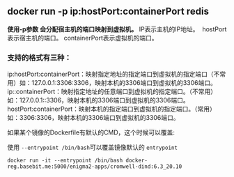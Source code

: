 
## docker run -p ip:hostPort:containerPort redis

**使用-p参数 会分配宿主机的端口映射到虚拟机。**
​
IP表示主机的IP地址。
​ 
hostPort表示宿主机的端口。
​ 
containerPort表示虚拟机的端口。

### **支持的格式有三种：**


ip:hostPort:containerPort：映射指定地址的指定端口到虚拟机的指定端口（不常用） 
​
如：127.0.0.1:3306:3306，映射本机的3306端口到虚拟机的3306端口。 
​
ip::containerPort：映射指定地址的任意端口到虚拟机的指定端口。（不常用） 
​
如：127.0.0.1::3306，映射本机的3306端口到虚拟机的3306端口。 
​
hostPort:containerPort：映射本机的指定端口到虚拟机的指定端口。（常用）  
​
如：3306:3306，映射本机的3306端口到虚拟机的3306端口。



如果某个镜像的Dockerfile有默认的CMD，这个时候可以覆盖:

使用 `--entrypoint /bin/bash`可以覆盖镜像默认的 `entrypoint`

```shell
docker run -it --entrypoint /bin/bash docker-reg.basebit.me:5000/enigma2-apps/cromwell-dind:6.3_20.10
```











